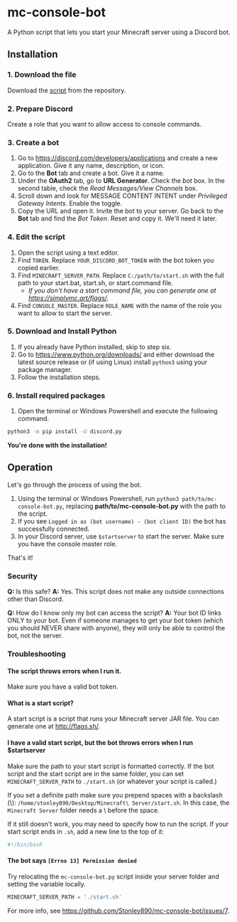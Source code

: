 # mc-console-bot
A Python script that lets you start your Minecraft server using a Discord bot.

## Installation
### 1. Download the file
Download the [script](mc-console-bot.py) from the repository.

### 2. Prepare Discord
Create a role that you want to allow access to console commands.

### 3. Create a bot
1. Go to https://discord.com/developers/applications and create a new application. Give it any name, description, or icon.
2. Go to the **Bot** tab and create a bot. Give it a name.
3. Under the **OAuth2** tab, go to **URL Generator**. Check the _bot_ box. In the second table, check the _Read Messages/View Channels_ box.
4. Scroll down and look for MESSAGE CONTENT INTENT under _Privileged Gateway Intents_. Enable the toggle.
5. Copy the URL and open it. Invite the bot to your server. Go back to the **Bot** tab and find the _Bot Token_. Reset and copy it. We'll need it later.

### 4. Edit the script
1. Open the script using a text editor.
2. Find `TOKEN`. Replace `YOUR_DISCORD_BOT_TOKEN` with the bot token you copied earlier.
3. Find `MINECRAFT_SERVER_PATH`. Replace `C:/path/to/start.sh` with the full path to your start.bat, start.sh, or start.command file.
   - _If you don't have a start command file, you can generate one at https://simplymc.art/flags/._
4. Find `CONSOLE_MASTER`. Replace `ROLE_NAME` with the name of the role you want to allow to start the server.

### 5. Download and Install Python
1. If you already have Python installed, skip to step six.
2. Go to https://www.python.org/downloads/ and either download the latest source release or (if using Linux) install `python3` using your package manager.
3. Follow the installation steps.

### 6. Install required packages
1. Open the terminal or Windows Powershell and execute the following command.
```bash
python3 -m pip install -U discord.py
```

**You're done with the installation!**

## Operation
Let's go through the process of using the bot.

1. Using the terminal or Windows Powershell, run `python3 path/to/mc-console-bot.py`, replacing **path/to/mc-console-bot.py** with the path to the script.
2. If you see `Logged in as (bot username) - (bot client ID)` the bot has successfully connected.
3. In your Discord server, use `$startserver` to start the server. Make sure you have the console master role.

That's it!

### Security
**Q:** Is this safe?
**A:** Yes. This script does not make any outside connections other than Discord.

**Q:** How do I know only my bot can access the script?
**A:** Your bot ID links ONLY to your bot. Even if someone manages to get your bot token (which you should NEVER share with anyone), they will only be able to control the bot, not the server.

### Troubleshooting
#### **The script throws errors when I run it.**
Make sure you have a valid bot token.
#### **What is a start script?**
A start script is a script that runs your Minecraft server JAR file. You can generate one at http://flags.sh/.
#### **I have a valid start script, but the bot throws errors when I run $startserver**
Make sure the path to your start script is formatted correctly. If the bot script and the start script are in the same folder, you can set `MINECRAFT_SERVER_PATH` to `./start.sh` (or whatever your script is called.)

If you set a definite path make sure you prepend spaces with a backslash (\\): `/home/stonley890/Desktop/Minecraft\ Server/start.sh`. In this case, the `Minecraft Server` folder needs a \\ before the space.

If it still doesn't work, you may need to specify how to run the script. If your start script ends in `.sh`, add a new line to the top of it:
```sh
#!/bin/bash
```

#### **The bot says `[Errno 13] Permission denied`**
Try relocating the `mc-console-bot.py` script inside your server folder and setting the variable locally.
```python
MINECRAFT_SERVER_PATH = './start.sh'
```
For more info, see https://github.com/Stonley890/mc-console-bot/issues/7.

